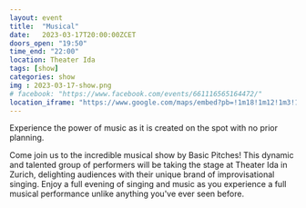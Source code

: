 ```yaml
---
layout: event
title:  "Musical"
date:   2023-03-17T20:00:00ZCET
doors_open: "19:50"
time_end: "22:00"
location: Theater Ida
tags: [show]
categories: show
img : 2023-03-17-show.png
# facebook: "https://www.facebook.com/events/661116565164472/"
location_iframe: "https://www.google.com/maps/embed?pb=!1m18!1m12!1m3!1d2700.9756943550155!2d8.494274716258431!3d47.39290711070734!2m3!1f0!2f0!3f0!3m2!1i1024!2i768!4f13.1!3m3!1m2!1s0x47900bc30739068d%3A0x8e14214a7c3f08b6!2sTheater%20Ida!5e0!3m2!1sen!2sus!4v1634481986898!5m2!1sen!2sus"
---
```


Experience the power of music as it is created on the spot with no prior planning.
<!--more-->

Come join us to the incredible musical show by Basic Pitches! This dynamic and talented group of performers will be taking the stage at Theater Ida in Zurich, delighting audiences with their unique brand of improvisational singing. Enjoy a full evening of singing and music as you experience a full musical performance unlike anything you've ever seen before.